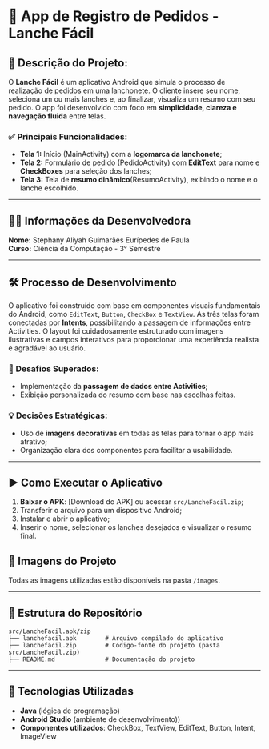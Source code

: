 
# 🍔 App de Registro de Pedidos - Lanche Fácil

## 📌 Descrição do Projeto:
O **Lanche Fácil** é um aplicativo Android que simula o processo de realização de pedidos em uma lanchonete. O cliente insere seu nome, seleciona um ou mais lanches e, ao finalizar, visualiza um resumo com seu pedido. O app foi desenvolvido com foco em **simplicidade, clareza e navegação fluida** entre telas.

### ✅ Principais Funcionalidades:
- **Tela 1:** Início (MainActivity) com a **logomarca da lanchonete**;
- **Tela 2:** Formulário de pedido (PedidoActivity) com **EditText** para nome e **CheckBoxes** para seleção dos lanches;
- **Tela 3:** Tela de **resumo dinâmico**(ResumoActivity), exibindo o nome e o lanche escolhido.

---

## 👩‍💻 Informações da Desenvolvedora
**Nome:** Stephany Aliyah Guimarães Eurípedes de Paula  
**Curso:** Ciência da Computação - 3° Semestre  

---

## 🛠️ Processo de Desenvolvimento
O aplicativo foi construído com base em componentes visuais fundamentais do Android, como `EditText`, `Button`, `CheckBox` e `TextView`. As três telas foram conectadas por **Intents**, possibilitando a passagem de informações entre Activities. O layout foi cuidadosamente estruturado com imagens ilustrativas e campos interativos para proporcionar uma experiência realista e agradável ao usuário.

### 🚧 Desafios Superados:
- Implementação da **passagem de dados entre Activities**;
- Exibição personalizada do resumo com base nas escolhas feitas.

### 💡 Decisões Estratégicas:
- Uso de **imagens decorativas** em todas as telas para tornar o app mais atrativo;
- Organização clara dos componentes para facilitar a usabilidade.

---

## ▶️ Como Executar o Aplicativo
1. **Baixar o APK**: [Download do APK] ou acessar `src/LancheFacil.zip`;
2. Transferir o arquivo para um dispositivo Android;
3. Instalar e abrir o aplicativo;
4. Inserir o nome, selecionar os lanches desejados e visualizar o resumo final.
   
## 📸  Imagens do Projeto
Todas as imagens utilizadas estão disponíveis na pasta `/images`.

---

## 📁 Estrutura do Repositório
```
src/LancheFacil.apk/zip
├── lanchefacil.apk        # Arquivo compilado do aplicativo
├── lanchefacil.zip        # Código-fonte do projeto (pasta src/LancheFacil.zip)
├── README.md              # Documentação do projeto
```

---

## 🧰 Tecnologias Utilizadas
- **Java** (lógica de programação)
- **Android Studio** (ambiente de desenvolvimento))
- **Componentes utilizados**: CheckBox, TextView, EditText, Button,  Intent, ImageView
